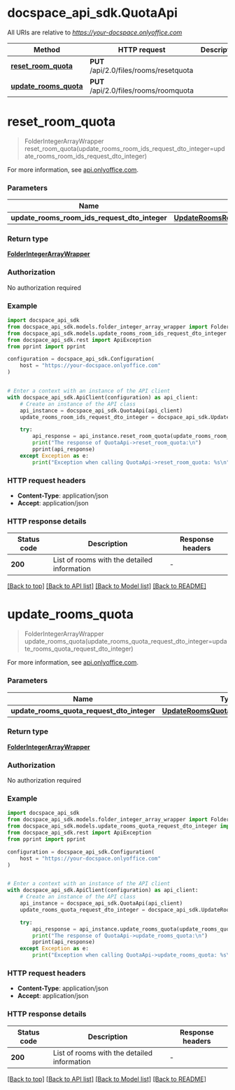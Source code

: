 # docspace_api_sdk.QuotaApi

All URIs are relative to *https://your-docspace.onlyoffice.com*

Method | HTTP request | Description
------------- | ------------- | -------------
[**reset_room_quota**](#reset_room_quota) | **PUT** /api/2.0/files/rooms/resetquota | 
[**update_rooms_quota**](#update_rooms_quota) | **PUT** /api/2.0/files/rooms/roomquota | 


# **reset_room_quota**
> FolderIntegerArrayWrapper reset_room_quota(update_rooms_room_ids_request_dto_integer=update_rooms_room_ids_request_dto_integer)



For more information, see [api.onlyoffice.com]().

### Parameters


Name | Type | Description  | Notes
------------- | ------------- | ------------- | -------------
 **update_rooms_room_ids_request_dto_integer** | [**UpdateRoomsRoomIdsRequestDtoInteger**](UpdateRoomsRoomIdsRequestDtoInteger.md)|  | [optional] 

### Return type

[**FolderIntegerArrayWrapper**](FolderIntegerArrayWrapper.md)

### Authorization

No authorization required

### Example


```python
import docspace_api_sdk
from docspace_api_sdk.models.folder_integer_array_wrapper import FolderIntegerArrayWrapper
from docspace_api_sdk.models.update_rooms_room_ids_request_dto_integer import UpdateRoomsRoomIdsRequestDtoInteger
from docspace_api_sdk.rest import ApiException
from pprint import pprint

configuration = docspace_api_sdk.Configuration(
    host = "https://your-docspace.onlyoffice.com"
)


# Enter a context with an instance of the API client
with docspace_api_sdk.ApiClient(configuration) as api_client:
    # Create an instance of the API class
    api_instance = docspace_api_sdk.QuotaApi(api_client)
    update_rooms_room_ids_request_dto_integer = docspace_api_sdk.UpdateRoomsRoomIdsRequestDtoInteger() # UpdateRoomsRoomIdsRequestDtoInteger |  (optional)

    try:
        api_response = api_instance.reset_room_quota(update_rooms_room_ids_request_dto_integer=update_rooms_room_ids_request_dto_integer)
        print("The response of QuotaApi->reset_room_quota:\n")
        pprint(api_response)
    except Exception as e:
        print("Exception when calling QuotaApi->reset_room_quota: %s\n" % e)
```



### HTTP request headers

 - **Content-Type**: application/json
 - **Accept**: application/json


### HTTP response details

| Status code | Description | Response headers |
|-------------|-------------|------------------|
**200** | List of rooms with the detailed information |  -  |

[[Back to top]](#) [[Back to API list]](../README.md#documentation-for-api-endpoints) [[Back to Model list]](../README.md#documentation-for-models) [[Back to README]](../README.md)

# **update_rooms_quota**
> FolderIntegerArrayWrapper update_rooms_quota(update_rooms_quota_request_dto_integer=update_rooms_quota_request_dto_integer)



For more information, see [api.onlyoffice.com]().

### Parameters


Name | Type | Description  | Notes
------------- | ------------- | ------------- | -------------
 **update_rooms_quota_request_dto_integer** | [**UpdateRoomsQuotaRequestDtoInteger**](UpdateRoomsQuotaRequestDtoInteger.md)|  | [optional] 

### Return type

[**FolderIntegerArrayWrapper**](FolderIntegerArrayWrapper.md)

### Authorization

No authorization required

### Example


```python
import docspace_api_sdk
from docspace_api_sdk.models.folder_integer_array_wrapper import FolderIntegerArrayWrapper
from docspace_api_sdk.models.update_rooms_quota_request_dto_integer import UpdateRoomsQuotaRequestDtoInteger
from docspace_api_sdk.rest import ApiException
from pprint import pprint

configuration = docspace_api_sdk.Configuration(
    host = "https://your-docspace.onlyoffice.com"
)


# Enter a context with an instance of the API client
with docspace_api_sdk.ApiClient(configuration) as api_client:
    # Create an instance of the API class
    api_instance = docspace_api_sdk.QuotaApi(api_client)
    update_rooms_quota_request_dto_integer = docspace_api_sdk.UpdateRoomsQuotaRequestDtoInteger() # UpdateRoomsQuotaRequestDtoInteger |  (optional)

    try:
        api_response = api_instance.update_rooms_quota(update_rooms_quota_request_dto_integer=update_rooms_quota_request_dto_integer)
        print("The response of QuotaApi->update_rooms_quota:\n")
        pprint(api_response)
    except Exception as e:
        print("Exception when calling QuotaApi->update_rooms_quota: %s\n" % e)
```



### HTTP request headers

 - **Content-Type**: application/json
 - **Accept**: application/json


### HTTP response details

| Status code | Description | Response headers |
|-------------|-------------|------------------|
**200** | List of rooms with the detailed information |  -  |

[[Back to top]](#) [[Back to API list]](../README.md#documentation-for-api-endpoints) [[Back to Model list]](../README.md#documentation-for-models) [[Back to README]](../README.md)

